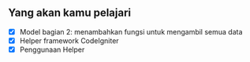 ## Yang akan kamu pelajari
- [X] Model bagian 2: menambahkan fungsi untuk mengambil semua data
- [X] Helper framework CodeIgniter
- [X] Penggunaan Helper